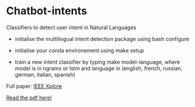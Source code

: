 # Chatbot-intents
Classifiers to detect user intent in Natural Languages

* initialise the multilingual intent detection package using bash configure

* initialise your conda environement using make setup

* train a new intent classifier by typing make model-language, where model is in ngrams or lstm and language in (english, french, russian, german, italian, spanish)

Full paper: [IEEE Xplore](https://ieeexplore.ieee.org/document/8931717)

[Read the pdf here!](where_is_my_parcel.pdf)